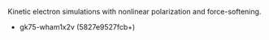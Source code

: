 Kinetic electron simulations with nonlinear polarization and force-softening.
  - gk75-wham1x2v (5827e9527fcb+)

